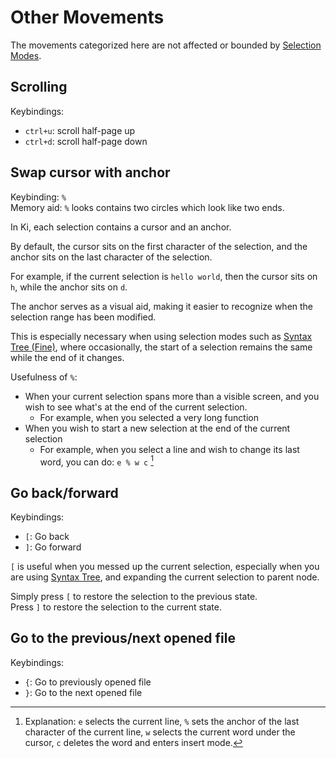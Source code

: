 # Other Movements

The movements categorized here are not affected or bounded by [Selection Modes](./selection-modes/index.md).

## Scrolling

Keybindings:

- `ctrl+u`: scroll half-page up
- `ctrl+d`: scroll half-page down

## Swap cursor with anchor

Keybinding: `%`  
Memory aid: `%` looks contains two circles which look like two ends.

In Ki, each selection contains a cursor and an anchor.

By default, the cursor sits on the first character of the selection, and the anchor sits on the last character of the selection.

For example, if the current selection is `hello world`, then the cursor sits on `h`, while the anchor sits on `d`.

The anchor serves as a visual aid, making it easier to recognize when the selection range has been modified.

This is especially necessary when using selection modes such as [Syntax Tree (Fine)](./selection-modes/syntax-tree-based.md#syntax-tree-fine), where occasionally, the start of a selection remains the same while the end of it changes.

Usefulness of `%`:

- When your current selection spans more than a visible screen, and you wish to see what's at the end of the current selection.
  - For example, when you selected a very long function
- When you wish to start a new selection at the end of the current selection
  - For example, when you select a line and wish to change its last word, you can do: `e % w c` [^1]

[^1]: Explanation: `e` selects the current line, `%` sets the anchor of the last character of the current line, `w` selects the current word under the cursor, `c` deletes the word and enters insert mode.

## Go back/forward

Keybindings:

- `[`: Go back
- `]`: Go forward

`[` is useful when you messed up the current selection, especially when you are
using [Syntax Tree](./selection-modes/syntax-tree-based.md#syntax-tree), and
expanding the current selection to parent node.

Simply press `[` to restore the selection to the previous state.  
Press `]` to restore the selection to the current state.

## Go to the previous/next opened file

Keybindings:

- `{`: Go to previously opened file
- `}`: Go to the next opened file
